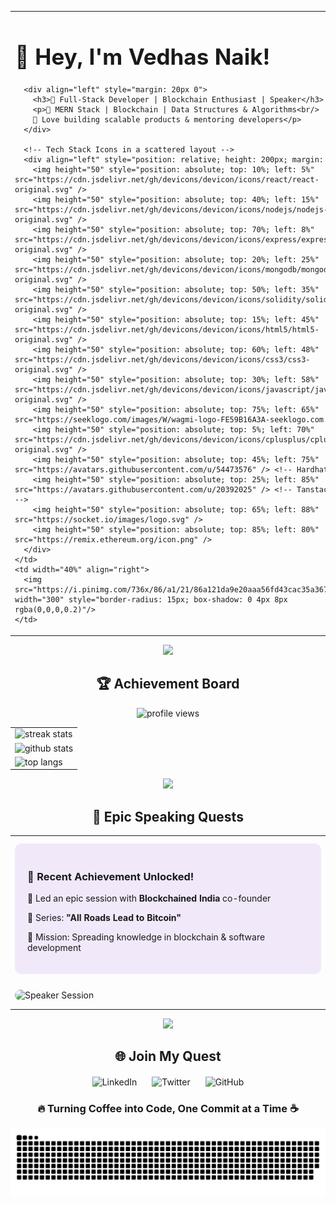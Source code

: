 <div align="center">

<!-- Header Section with Tech Stack and Image -->
<table>
  <tr>
    <td width="60%">
      <h1 align="left" style="font-size: 2.5em">👋 Hey, I'm Vedhas Naik!</h1>
      
      <div align="left" style="margin: 20px 0">
        <h3>🚀 Full-Stack Developer | Blockchain Enthusiast | Speaker</h3>
        <p>🔹 MERN Stack | Blockchain | Data Structures & Algorithms<br/>
        🔹 Love building scalable products & mentoring developers</p>
      </div>

      <!-- Tech Stack Icons in a scattered layout -->
      <div align="left" style="position: relative; height: 200px; margin: 20px 0">
        <img height="50" style="position: absolute; top: 10%; left: 5%" src="https://cdn.jsdelivr.net/gh/devicons/devicon/icons/react/react-original.svg" />
        <img height="50" style="position: absolute; top: 40%; left: 15%" src="https://cdn.jsdelivr.net/gh/devicons/devicon/icons/nodejs/nodejs-original.svg" />
        <img height="50" style="position: absolute; top: 70%; left: 8%" src="https://cdn.jsdelivr.net/gh/devicons/devicon/icons/express/express-original.svg" />
        <img height="50" style="position: absolute; top: 20%; left: 25%" src="https://cdn.jsdelivr.net/gh/devicons/devicon/icons/mongodb/mongodb-original.svg" />
        <img height="50" style="position: absolute; top: 50%; left: 35%" src="https://cdn.jsdelivr.net/gh/devicons/devicon/icons/solidity/solidity-original.svg" />
        <img height="50" style="position: absolute; top: 15%; left: 45%" src="https://cdn.jsdelivr.net/gh/devicons/devicon/icons/html5/html5-original.svg" />
        <img height="50" style="position: absolute; top: 60%; left: 48%" src="https://cdn.jsdelivr.net/gh/devicons/devicon/icons/css3/css3-original.svg" />
        <img height="50" style="position: absolute; top: 30%; left: 58%" src="https://cdn.jsdelivr.net/gh/devicons/devicon/icons/javascript/javascript-original.svg" />
        <img height="50" style="position: absolute; top: 75%; left: 65%" src="https://seeklogo.com/images/W/wagmi-logo-FE59B16A3A-seeklogo.com.png" />
        <img height="50" style="position: absolute; top: 5%; left: 70%" src="https://cdn.jsdelivr.net/gh/devicons/devicon/icons/cplusplus/cplusplus-original.svg" />
        <img height="50" style="position: absolute; top: 45%; left: 75%" src="https://avatars.githubusercontent.com/u/54473576" /> <!-- Hardhat -->
        <img height="50" style="position: absolute; top: 25%; left: 85%" src="https://avatars.githubusercontent.com/u/20392025" /> <!-- Tanstack Query -->
        <img height="50" style="position: absolute; top: 65%; left: 88%" src="https://socket.io/images/logo.svg" />
        <img height="50" style="position: absolute; top: 85%; left: 80%" src="https://remix.ethereum.org/icon.png" />
      </div>
    </td>
    <td width="40%" align="right">
      <img src="https://i.pinimg.com/736x/86/a1/21/86a121da9e20aaa56fd43cac35a367b7.jpg" width="300" style="border-radius: 15px; box-shadow: 0 4px 8px rgba(0,0,0,0.2)"/>
    </td>
  </tr>
</table>

<!-- Divider -->
<img src="https://user-images.githubusercontent.com/73097560/115834477-dbab4500-a447-11eb-908a-139a6edaec5c.gif">

<!-- Stats Section -->
<h2>🏆 Achievement Board</h2>

<img src="https://komarev.com/ghpvc/?username=NaikVedhas&color=blueviolet&style=for-the-badge&label=PROFILE+VIEWS" alt="profile views"/>

<!-- Stats Grid -->
<table>
  <tr>
    <td>
      <img width="500" src="https://streak-stats.demolab.com/?user=NaikVedhas&theme=radical&border=true&date_format=M%20j%5B%2C%20Y%5D" alt="streak stats"/>
    </td>
  </tr>
  <tr>
    <td>
      <img width="500" src="https://github-readme-stats.vercel.app/api?username=NaikVedhas&show_icons=true&theme=radical&border_color=FFFFFF" alt="github stats"/>
    </td>
  </tr>
  <tr>
    <td>
      <img width="500" src="https://github-readme-stats.vercel.app/api/top-langs/?username=NaikVedhas&layout=compact&theme=radical&border_color=FFFFFF" alt="top langs"/>
    </td>
  </tr>
</table>

<!-- Divider -->
<img src="https://user-images.githubusercontent.com/73097560/115834477-dbab4500-a447-11eb-908a-139a6edaec5c.gif">

<!-- Speaker Section -->
<h2>🎤 Epic Speaking Quests</h2>

<table>
  <tr>
    <td>
      <div style="background: rgba(137, 55, 223, 0.1); padding: 20px; border-radius: 10px; margin: 10px 0;">
        <h3>🎯 Recent Achievement Unlocked!</h3>
        <p>💫 Led an epic session with <b>Blockchained India</b> co-founder</p>
        <p>🌟 Series: <b>"All Roads Lead to Bitcoin"</b></p>
        <p>🎯 Mission: Spreading knowledge in blockchain & software development</p>
      </div>
    </td>
  </tr>
  <tr>
    <td>
      <img src="https://drive.google.com/uc?export=view&id=1-0DaAlIYHeEDl4_HrxMdALNrXjWx2-c1" alt="Speaker Session" width="500" style="border-radius: 10px; margin: 10px 0;"/>
    </td>
  </tr>
</table>

<!-- Divider -->
<img src="https://user-images.githubusercontent.com/73097560/115834477-dbab4500-a447-11eb-908a-139a6edaec5c.gif">

<!-- Connect Section -->
<h2>🌐 Join My Quest</h2>

<div style="margin: 20px 0;">
  <a href="https://linkedin.com/in/your-profile" style="text-decoration: none; margin: 0 10px;">
    <img src="https://img.shields.io/badge/LinkedIn-Connect-0077B5?style=for-the-badge&logo=linkedin&logoColor=white" alt="LinkedIn"/>
  </a>
  <a href="https://twitter.com/your-profile" style="text-decoration: none; margin: 0 10px;">
    <img src="https://img.shields.io/badge/Twitter-Follow-1DA1F2?style=for-the-badge&logo=twitter&logoColor=white" alt="Twitter"/>
  </a>
  <a href="https://github.com/NaikVedhas" style="text-decoration: none; margin: 0 10px;">
    <img src="https://img.shields.io/badge/GitHub-Follow-181717?style=for-the-badge&logo=github&logoColor=white" alt="GitHub"/>
  </a>
</div>

<!-- Footer -->
<h3>🔥 Turning Coffee into Code, One Commit at a Time ☕</h3>

<!-- Snake Animation -->
<img src="https://github.com/1999AZZAR/1999AZZAR/blob/main/resources/img/grid-snake.svg" alt="snake animation"/>

</div>

